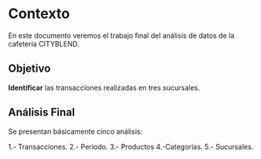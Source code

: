 # Contexto
En este documento veremos el trabajo final del análisis de datos de la cafetería CITYBLEND.

## Objetivo
**Identificar** las transacciones realizadas en tres sucursales.

## Análisis Final
Se presentan básicamente cinco análisis:

1.- Transacciones.
2.- Periodo.
3.- Productos
4.-Categorías.
5.- Sucursales.
